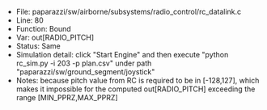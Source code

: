 * File: paparazzi/sw/airborne/subsystems/radio_control/rc_datalink.c
* Line: 80
* Function: Bound 
* Var: out[RADIO_PITCH]
* Status: Same
* Simulation detail: click "Start Engine" and then execute "python rc_sim.py -i 203 -p plan.csv" under path "paparazzi/sw/ground_segment/joystick"
* Notes: because pitch value from RC is required to be in [-128,127], which makes it impossible for the computed out[RADIO_PITCH] exceeding the range [MIN_PPRZ,MAX_PPRZ]